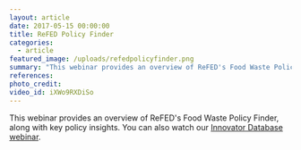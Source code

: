 ```yaml
---
layout: article
date: 2017-05-15 00:00:00
title: ReFED Policy Finder
categories:
  - article
featured_image: /uploads/refedpolicyfinder.png
summary: "This webinar provides an overview of ReFED's Food Waste Policy Finder, along with key policy insights."
references:
photo_credit:
video_id: iXWo9RXDiSo
---
```



This webinar provides an overview of ReFED's Food Waste Policy Finder, along with key policy insights. You can also watch our [Innovator Database webinar](/content-hub/refed-innovator-database-and-food-policy-tool-webinars).